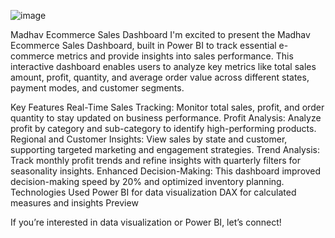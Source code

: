 ![image](https://github.com/user-attachments/assets/14415beb-748e-4f5c-863f-7425c5eadfba)

Madhav Ecommerce Sales Dashboard
I'm excited to present the Madhav Ecommerce Sales Dashboard, built in Power BI to track essential e-commerce metrics and provide insights into sales performance. This interactive dashboard enables users to analyze key metrics like total sales amount, profit, quantity, and average order value across different states, payment modes, and customer segments.

Key Features
Real-Time Sales Tracking: Monitor total sales, profit, and order quantity to stay updated on business performance.
Profit Analysis: Analyze profit by category and sub-category to identify high-performing products.
Regional and Customer Insights: View sales by state and customer, supporting targeted marketing and engagement strategies.
Trend Analysis: Track monthly profit trends and refine insights with quarterly filters for seasonality insights.
Enhanced Decision-Making: This dashboard improved decision-making speed by 20% and optimized inventory planning.
Technologies Used
Power BI for data visualization
DAX for calculated measures and insights
Preview

If you’re interested in data visualization or Power BI, let’s connect!
